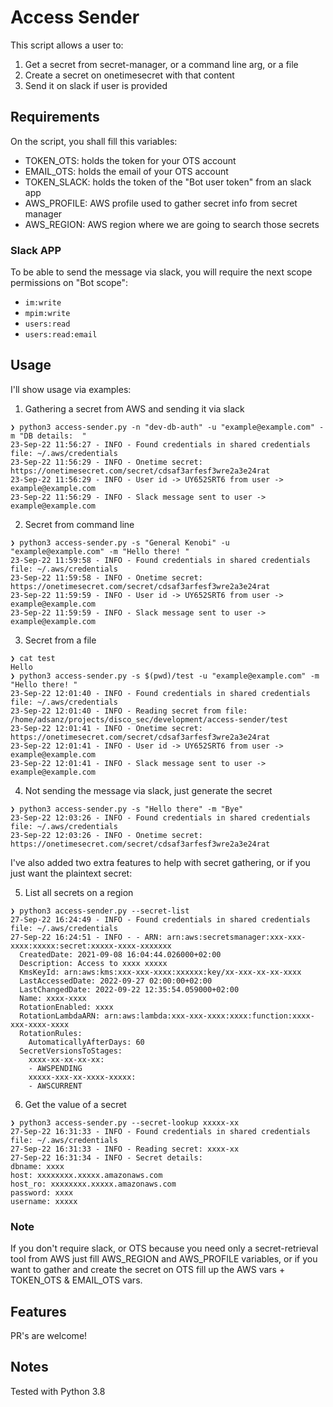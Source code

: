# Access Sender

This script allows a user to:

1. Get a secret from secret-manager, or a command line arg, or a file
2. Create a secret on onetimesecret with that content
3. Send it on slack if user is provided 

## Requirements

On the script, you shall fill this variables:
- TOKEN_OTS: holds the token for your OTS account
- EMAIL_OTS: holds the email of your OTS account
- TOKEN_SLACK: holds the token of the "Bot user token" from an slack app
- AWS_PROFILE: AWS profile used to gather secret info from secret manager
- AWS_REGION: AWS region where we are going to search those secrets

### Slack APP

To be able to send the message via slack, you will require the next scope permissions on "Bot scope":
- `im:write`
- `mpim:write`
- `users:read`
- `users:read:email`

## Usage

I'll show usage via examples:

1. Gathering a secret from AWS and sending it via slack

```log
❯ python3 access-sender.py -n "dev-db-auth" -u "example@example.com" -m "DB details:  "
23-Sep-22 11:56:27 - INFO - Found credentials in shared credentials file: ~/.aws/credentials
23-Sep-22 11:56:29 - INFO - Onetime secret: https://onetimesecret.com/secret/cdsaf3arfesf3wre2a3e24rat
23-Sep-22 11:56:29 - INFO - User id -> UY652SRT6 from user -> example@example.com
23-Sep-22 11:56:29 - INFO - Slack message sent to user -> example@example.com
```

2. Secret from command line

```log
❯ python3 access-sender.py -s "General Kenobi" -u "example@example.com" -m "Hello there! "
23-Sep-22 11:59:58 - INFO - Found credentials in shared credentials file: ~/.aws/credentials
23-Sep-22 11:59:58 - INFO - Onetime secret: https://onetimesecret.com/secret/cdsaf3arfesf3wre2a3e24rat
23-Sep-22 11:59:59 - INFO - User id -> UY652SRT6 from user -> example@example.com
23-Sep-22 11:59:59 - INFO - Slack message sent to user -> example@example.com
```

3. Secret from a file

```log
❯ cat test
Hello
❯ python3 access-sender.py -s $(pwd)/test -u "example@example.com" -m "Hello there! "
23-Sep-22 12:01:40 - INFO - Found credentials in shared credentials file: ~/.aws/credentials
23-Sep-22 12:01:40 - INFO - Reading secret from file: /home/adsanz/projects/disco_sec/development/access-sender/test
23-Sep-22 12:01:41 - INFO - Onetime secret: https://onetimesecret.com/secret/cdsaf3arfesf3wre2a3e24rat
23-Sep-22 12:01:41 - INFO - User id -> UY652SRT6 from user -> example@example.com
23-Sep-22 12:01:41 - INFO - Slack message sent to user -> example@example.com
```

4. Not sending the message via slack, just generate the secret

```log
❯ python3 access-sender.py -s "Hello there" -m "Bye"
23-Sep-22 12:03:26 - INFO - Found credentials in shared credentials file: ~/.aws/credentials
23-Sep-22 12:03:26 - INFO - Onetime secret: https://onetimesecret.com/secret/cdsaf3arfesf3wre2a3e24rat
```

I've also added two extra features to help with secret gathering, or if you just want the plaintext secret:

5. List all secrets on a region

```log
❯ python3 access-sender.py --secret-list
27-Sep-22 16:24:49 - INFO - Found credentials in shared credentials file: ~/.aws/credentials
27-Sep-22 16:24:51 - INFO - - ARN: arn:aws:secretsmanager:xxx-xxx-xxxx:xxxxx:secret:xxxxx-xxxx-xxxxxxx
  CreatedDate: 2021-09-08 16:04:44.026000+02:00
  Description: Access to xxxx xxxxx
  KmsKeyId: arn:aws:kms:xxx-xxx-xxxx:xxxxxx:key/xx-xxx-xx-xx-xxxx
  LastAccessedDate: 2022-09-27 02:00:00+02:00
  LastChangedDate: 2022-09-22 12:35:54.059000+02:00
  Name: xxxx-xxxx
  RotationEnabled: xxxx
  RotationLambdaARN: arn:aws:lambda:xxx-xxx-xxxx:xxxx:function:xxxx-xxx-xxxx-xxxx
  RotationRules:
    AutomaticallyAfterDays: 60
  SecretVersionsToStages:
    xxxx-xx-xx-xx-xx:
    - AWSPENDING
    xxxxx-xxx-xx-xxxx-xxxxx:
    - AWSCURRENT
```

6. Get the value of a secret

```
❯ python3 access-sender.py --secret-lookup xxxxx-xx
27-Sep-22 16:31:33 - INFO - Found credentials in shared credentials file: ~/.aws/credentials
27-Sep-22 16:31:33 - INFO - Reading secret: xxxx-xx
27-Sep-22 16:31:34 - INFO - Secret details: 
dbname: xxxx
host: xxxxxxxx.xxxxx.amazonaws.com
host_ro: xxxxxxxx.xxxxx.amazonaws.com
password: xxxx
username: xxxxx
```

### Note 

If you don't require slack, or OTS because you need only a secret-retrieval tool from AWS just fill AWS_REGION and AWS_PROFILE variables, or if you want to gather and create the secret on OTS fill up the AWS vars + TOKEN_OTS & EMAIL_OTS vars.

## Features

PR's are welcome!

## Notes

Tested with Python 3.8